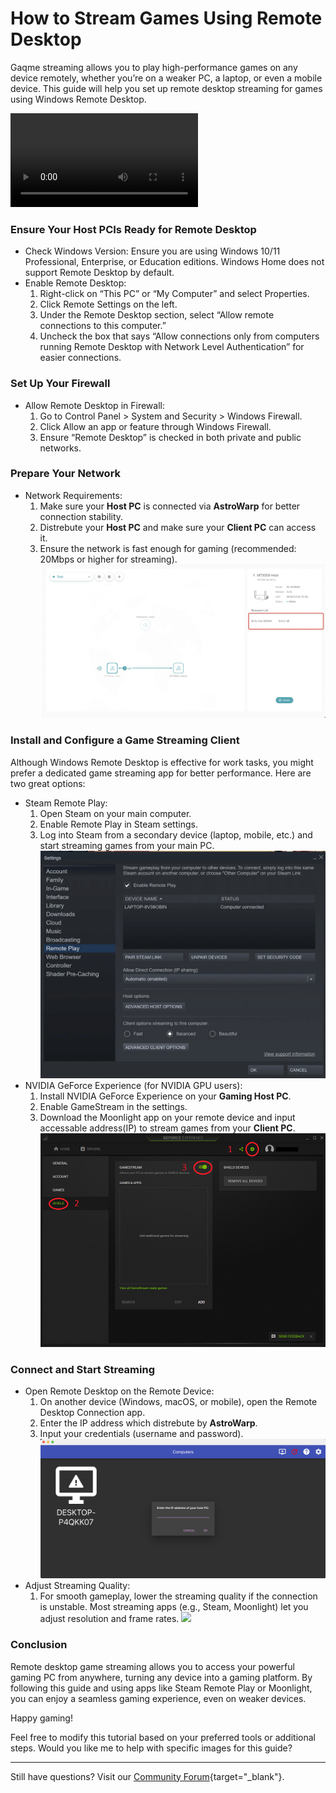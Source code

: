 # How to Stream Games Using Remote Desktop

Gaqme streaming allows you to play high-performance games on any device remotely, whether you’re on a weaker PC, a laptop, or even a mobile device. This guide will help you set up remote desktop streaming for games using Windows Remote Desktop.

<video controls>
  <source src="../images/quick_start/video/Remove-permissions.mp4" type="video/mp4">
</video>

### Ensure Your Host PCIs Ready for Remote Desktop

* Check Windows Version:
Ensure you are using Windows 10/11 Professional, Enterprise, or Education editions. Windows Home does not support Remote Desktop by default.
* Enable Remote Desktop:
	1. Right-click on “This PC” or “My Computer” and select Properties.
	1. Click Remote Settings on the left.
	1. Under the Remote Desktop section, select “Allow remote connections to this computer.”
	1. Uncheck the box that says “Allow connections only from computers running Remote Desktop with Network Level Authentication” for easier connections.

### Set Up Your Firewall

* Allow Remote Desktop in Firewall:
	1. Go to Control Panel > System and Security > Windows Firewall.
	1. Click Allow an app or feature through Windows Firewall.
	1. Ensure “Remote Desktop” is checked in both private and public networks.

### Prepare Your Network

* Network Requirements:
	1. Make sure your **Host PC** is connected via **AstroWarp** for better connection stability.
	2. Distrebute your **Host PC** and make sure your **Client PC** can access it.
	1. Ensure the network is fast enough for gaming (recommended: 20Mbps or higher for streaming).
![](../images/game/openRs.png)

### Install and Configure a Game Streaming Client

Although Windows Remote Desktop is effective for work tasks, you might prefer a dedicated game streaming app for better performance. Here are two great options:

* Steam Remote Play:
	1. Open Steam on your main computer.
	1. Enable Remote Play in Steam settings.
	1. Log into Steam from a secondary device (laptop, mobile, etc.) and start streaming games from your main PC.
![](../images/game/2.png)
* NVIDIA GeForce Experience (for NVIDIA GPU users):
	1. Install NVIDIA GeForce Experience on your **Gaming Host PC**.
	1. Enable GameStream in the settings.
	1. Download the Moonlight app on your remote device and input accessable address(IP) to stream games from your **Client PC**.
![](../images/game/3.png)

### Connect and Start Streaming

* Open Remote Desktop on the Remote Device:
	1. On another device (Windows, macOS, or mobile), open the Remote Desktop Connection app.
	1. Enter the IP address which distrebute by **AstroWarp**. 
	1. Input your credentials (username and password).
![](../images/game/1.png)
* Adjust Streaming Quality:
	1. For smooth gameplay, lower the streaming quality if the connection is unstable. Most streaming apps (e.g., Steam, Moonlight) let you adjust resolution and frame rates.
![](https://moonlight-stream.org/images/steam_framed.webp)

### Conclusion

Remote desktop game streaming allows you to access your powerful gaming PC from anywhere, turning any device into a gaming platform. By following this guide and using apps like Steam Remote Play or Moonlight, you can enjoy a seamless gaming experience, even on weaker devices.

Happy gaming!

Feel free to modify this tutorial based on your preferred tools or additional steps. Would you like me to help with specific images for this guide?

---

Still have questions? Visit our [Community Forum](https://forum.gl-inet.com){target="_blank"}.